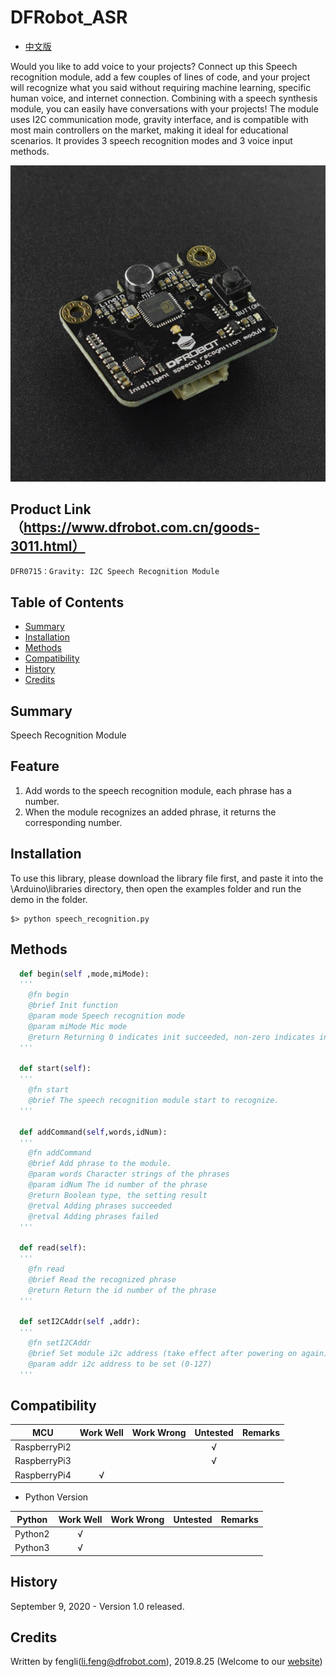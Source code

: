 # DFRobot_ASR
- [中文版](./README_CN.md)

Would you like to add voice to your projects? Connect up this Speech recognition module, add a few couples of lines of code, and your project will recognize what you said without requiring machine learning, specific human voice, and internet connection.
Combining with a speech synthesis module, you can easily have conversations with your projects! 
The module uses I2C communication mode, gravity interface, and is compatible with most main controllers on the market, making it ideal for educational scenarios.
It provides 3 speech recognition modes and 3 voice input methods.


![产品效果图片](../../resources/images/DFR0715.png)


## Product Link（https://www.dfrobot.com.cn/goods-3011.html）

    DFR0715：Gravity: I2C Speech Recognition Module

## Table of Contents

* [Summary](#summary)
* [Installation](#installation)
* [Methods](#methods)
* [Compatibility](#compatibility)
* [History](#history)
* [Credits](#credits)
## Summary

Speech Recognition Module

## Feature

  1. Add words to the speech recognition module, each phrase has a number.<br>
  2. When the module recognizes an added phrase, it returns the corresponding number.<br>

## Installation

To use this library, please download the library file first, and paste it into the \Arduino\libraries directory, then open the examples folder and run the demo in the folder.

```
$> python speech_recognition.py
```

## Methods

```python
  def begin(self ,mode,miMode):
  '''
    @fn begin
    @brief Init function
    @param mode Speech recognition mode
    @param miMode Mic mode
    @return Returning 0 indicates init succeeded, non-zero indicates init failed, return error code.
  '''

  def start(self):
  '''
    @fn start
    @brief The speech recognition module start to recognize.
  '''

  def addCommand(self,words,idNum):
  '''
    @fn addCommand
    @brief Add phrase to the module.
    @param words Character strings of the phrases
    @param idNum The id number of the phrase
    @return Boolean type, the setting result
    @retval Adding phrases succeeded
    @retval Adding phrases failed
  '''
    
  def read(self):
  '''
    @fn read
    @brief Read the recognized phrase
    @return Return the id number of the phrase
  '''

  def setI2CAddr(self ,addr):
  '''
    @fn setI2CAddr
    @brief Set module i2c address (take effect after powering on again)
    @param addr i2c address to be set (0-127)
  '''

```

## Compatibility

| MCU         | Work Well | Work Wrong | Untested | Remarks |
| ------------ | :--: | :----: | :----: | :--: |
| RaspberryPi2 |      |        |   √    |      |
| RaspberryPi3 |      |        |   √    |      |
| RaspberryPi4 |  √   |        |        |      |

* Python Version

| Python  | Work Well | Work Wrong | Untested | Remarks |
| ------- | :--: | :----: | :----: | ---- |
| Python2 |  √   |        |        |      |
| Python3 |  √   |        |        |      |
## History

September 9, 2020 - Version 1.0 released.

## Credits

Written by fengli(li.feng@dfrobot.com), 2019.8.25 (Welcome to our [website](https://www.dfrobot.com/))
